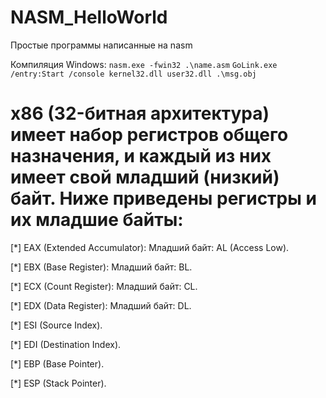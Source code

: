 # NASM_HelloWorld
Простые программы написанные на nasm 

Компиляция Windows:
`nasm.exe -fwin32 .\name.asm`
`GoLink.exe /entry:Start /console kernel32.dll user32.dll .\msg.obj`



# x86 (32-битная архитектура) имеет набор регистров общего назначения, и каждый из них имеет свой младший (низкий) байт. Ниже приведены регистры и их младшие байты:

   [*] EAX (Extended Accumulator):
        Младший байт: AL (Access Low).

   [*] EBX (Base Register):
        Младший байт: BL.

   [*] ECX (Count Register):
        Младший байт: CL.

   [*] EDX (Data Register):
        Младший байт: DL.

   [*] ESI (Source Index).

   [*] EDI (Destination Index).

   [*] EBP (Base Pointer).

   [*] ESP (Stack Pointer).
